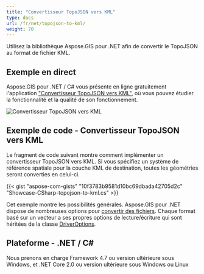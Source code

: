 ```yaml
---
title: "Convertisseur TopoJSON vers KML"
type: docs
url: /fr/net/topojson-to-kml/
weight: 70
---
```


Utilisez la bibliothèque Aspose.GIS pour .NET afin de convertir le TopoJSON au format de fichier KML.

## **Exemple en direct**

Aspose.GIS pour .NET / C# vous présente en ligne gratuitement l'application ["Convertisseur TopoJSON vers KML"](https://products.aspose.app/gis/conversion/topojson-to-kml), où vous pouvez étudier la fonctionnalité et la qualité de son fonctionnement.

![Convertisseur TopoJSON vers KML](conversion.png)

## **Exemple de code - Convertisseur TopoJSON vers KML**

Le fragment de code suivant montre comment implémenter un convertisseur TopoJSON vers KML. Si vous spécifiez un système de référence spatiale pour la couche KML de destination, toutes les géométries seront converties en celui-ci. 

{{< gist "aspose-com-gists" "10f3783b9581d10bc69dbada42705d2c" "Showcase-CSharp-topojson-to-kml.cs" >}}

Cet exemple montre les possibilités générales. Aspose.GIS pour .NET dispose de nombreuses options pour [convertir des fichiers](https://docs.aspose.com/gis/net/vector-layers/). Chaque format basé sur un vecteur a ses propres options de lecture/écriture qui sont héritées de la classe [DriverOptions](https://reference.aspose.com/gis/net/aspose.gis/driveroptions).

## **Plateforme - .NET / C#**

Nous prenons en charge Framework 4.7 ou version ultérieure sous Windows, et .NET Core 2.0 ou version ultérieure sous Windows ou Linux
